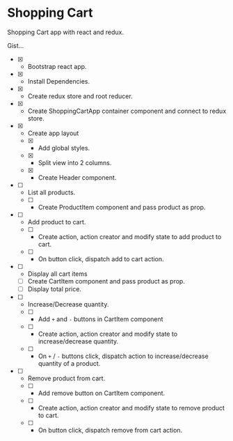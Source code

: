 # Shopping Cart

Shopping Cart app with react and redux.

Gist...

* [x] - Bootstrap react app.
* [x] - Install Dependencies.
* [x] - Create redux store and root reducer.
* [x] - Create ShoppingCartApp container component and connect to redux store.
* [x] - Create app layout
  * [x] - Add global styles.
  * [x] - Split view into 2 columns.
  * [x] - Create Header component.
* [ ] - List all products.
  * [ ] - Create ProductItem component and pass product as prop.
* [ ] - Add product to cart.
  * [ ] - Create action, action creator and modify state to add product to cart.
  * [ ] - On button click, dispatch add to cart action.
* [ ] - Display all cart items
  * [ ] Create CartItem component and pass product as prop.
  * [ ] Display total price.
* [ ] - Increase/Decrease quantity.
  * [ ] - Add <code>+</code> and <code>-</code> buttons in CartItem component
  * [ ] - Create action, action creator and modify state to increase/decrease quantity.
  * [ ] - On <code>+</code> / <code>-</code> buttons click, dispatch action to increase/decrease quantity of a product.
* [ ] - Remove product from cart.
  * [ ] - Add remove button on CartItem component.
  * [ ] - Create action, action creator and modify state to remove product to cart.
  * [ ] - On button click, dispatch remove from cart action.
